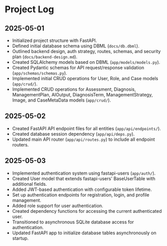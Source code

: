 # Project Log

## 2025-05-01

*   Initialized project structure with FastAPI.
*   Defined initial database schema using DBML (`docs/db.dbml`).
*   Outlined backend design, auth strategy, routes, schemas, and security plan (`docs/backend-design.md`).
*   Created SQLAlchemy models based on DBML (`app/models/models.py`).
*   Created Pydantic schemas for API request/response validation (`app/schemas/schemas.py`).
*   Implemented initial CRUD operations for User, Role, and Case models (`app/crud/`).
*   Implemented CRUD operations for Assessment, Diagnosis, ManagementPlan, AIOutput, DiagnosisTerm, ManagementStrategy, Image, and CaseMetaData models (`app/crud/`).

## 2025-05-02

*   Created FastAPI API endpoint files for all entities (`app/api/endpoints/`).
*   Created database session dependency (`app/api/deps.py`).
*   Updated main API router (`app/api/routes.py`) to include all endpoint routers.

## 2025-05-03

*   Implemented authentication system using fastapi-users (`app/auth/`).
*   Created User model that extends fastapi-users' BaseUserTable with additional fields.
*   Added JWT-based authentication with configurable token lifetime.
*   Set up authentication endpoints for registration, login, and profile management.
*   Added role support for user authentication.
*   Created dependency functions for accessing the current authenticated user.
*   Transitioned to asynchronous SQLite database access for authentication.
*   Updated FastAPI app to initialize database tables asynchronously on startup.
